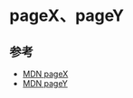 # pageX、pageY

## 参考

- [MDN pageX](https://developer.mozilla.org/zh-CN/docs/Web/API/MouseEvent/pageX)
- [MDN pageY](https://developer.mozilla.org/zh-CN/docs/Web/API/MouseEvent/pageY)
